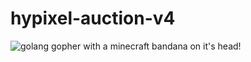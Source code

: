 # hypixel-auction-v4

![golang gopher with a minecraft bandana on it's head!](https://github.com/winnietthepooh/hypixel-auction-v4/blob/master/hyauctionGopher.png)
